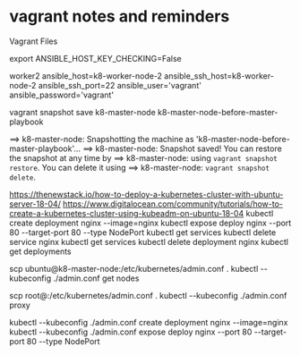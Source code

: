# vagrant notes and reminders
Vagrant Files


 export ANSIBLE_HOST_KEY_CHECKING=False

 worker2 ansible_host=k8-worker-node-2 ansible_ssh_host=k8-worker-node-2 ansible_ssh_port=22 ansible_user='vagrant' ansible_password='vagrant'


 vagrant snapshot save k8-master-node k8-master-node-before-master-playbook
 

 ==> k8-master-node: Snapshotting the machine as 'k8-master-node-before-master-playbook'...
==> k8-master-node: Snapshot saved! You can restore the snapshot at any time by
==> k8-master-node: using `vagrant snapshot restore`. You can delete it using
==> k8-master-node: `vagrant snapshot delete`.

https://thenewstack.io/how-to-deploy-a-kubernetes-cluster-with-ubuntu-server-18-04/
https://www.digitalocean.com/community/tutorials/how-to-create-a-kubernetes-cluster-using-kubeadm-on-ubuntu-18-04
kubectl create deployment nginx --image=nginx
kubectl expose deploy nginx --port 80 --target-port 80 --type NodePort
kubectl get services
kubectl delete service nginx
kubectl get services
kubectl delete deployment nginx
kubectl get deployments

scp ubuntu@k8-master-node:/etc/kubernetes/admin.conf .
kubectl --kubeconfig ./admin.conf get nodes


scp root@<control-plane-host>:/etc/kubernetes/admin.conf .
kubectl --kubeconfig ./admin.conf proxy


kubectl --kubeconfig ./admin.conf create deployment nginx --image=nginx
kubectl --kubeconfig ./admin.conf expose deploy nginx --port 80 --target-port 80 --type NodePort